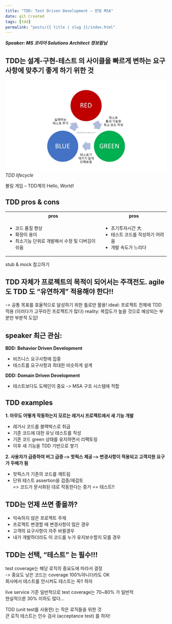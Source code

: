 ```yaml
---
title: "TDD: Test Driven Development – 한빛 MSA"
date: git Created
tags: [tdd]
permalink: "posts/{{ title | slug }}/index.html"
---
```


**_Speaker: MS 코리아 Solutions Architect 정보람님_**

## TDD는 설계-구현-테스트 의 사이클을 빠르게 변하는 요구사항에 맞추기 좋게 하기 위한 것

![TDD lifecycle](../images/presentation1.jpg)_TDD lifecycle_

볼링 게임 – TDD계의 Hello, World!

## TDD pros & cons

<table>
  <th>pros</th>
  <th>pros</th>
  <tr>
    <td>
      <ul>
        <li>코드 품질 향상</li>
        <li>확장이 용이</li>
        <li>최소기능 단위로 개발해서 수정 및 디버깅이 쉬움</li>
      </ul>
    </td>
    <td>
      <ul>
        <li>초기투자시간 大</li>
        <li>테스트 코드를 작성하기 어려움</li>
        <li>개발 속도가 느리다</li>
      </ul>
    </td>
  </tr>
</table>

stub & mock 참고하기

## TDD 자체가 프로젝트의 목적이 되어서는 주객전도. agile 도 TDD 도 “유연하게” 적용해야 한다!!

-> 공통 목표를 효율적으로 달성하기 위한 틀로만 활용!
ideal: 프로젝트 전체에 TDD 적용 (이러다가 고꾸라진 프로젝트가 많다)
reality: 복잡도가 높을 것으로 예상되는 부분만 부분적 도입!

## speaker 최근 관심:

**BDD: Behavior Driven Development**
- 비즈니스 요구사항에 집중
- 테스트를 요구사항과 최대한 비슷하게 설계 

**DDD: Domain Driven Development** 
- 테스트보다도 도메인이 중요 -> MSA 구조 시스템에 적합

## TDD examples

**1. 아무도 어떻게 작동하는지 모르는 레거시 프로젝트에서 새 기능 개발**

- 레거시 코드를 블랙박스로 취급
- 기존 코드에 대한 유닛 테스트를 작성
- 기존 코드 green 상태를 유지하면서 리팩토링
- 이후 새 기능을 TDD 기반으로 쌓기

**2. 사용자가 급증하여 버그 급증 –> 핫픽스 제공 –> 변경사항이 적용되고 고객지원 요구가 두배가 됨**

- 핫픽스가 기존의 코드를 깨트림
- 단위 테스트 assertion을 검증/재검토  
   => 코드가 문서화된 대로 작동한다는 증거 == 테스트!!

## TDD는 언제 쓰면 좋을까?

- 익숙하지 않은 프로젝트 주제
- 프로젝트 변경할 때 변경사항이 많은 경우
- 고객의 요구사항이 자주 바뀔경우
- 내가 개발하더라도 이 코드를 누가 유지보수할지 모를 경우

## TDD는 선택, “테스트” 는 필수!!!

test coverage는 해당 로직의 중요도에 따라서 결정  
-> 중요도 낮은 코드는 coverage 100%아니더라도 OK  
회사에서 테스트를 안시켜도 테스트는 꼭!! 하자

live service 기준 일반적으로 test coverage는 70~80% 가 일반적  
현실적으론 30% 이하도 많다…

TDD (unit test를 사용한) 는 작은 로직들을 위한 것  
큰 로직 테스트는 인수 검사 (acceptance test) 를 하자!
